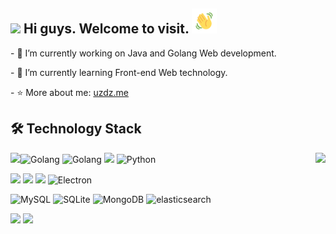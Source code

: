 


## <img src="https://github.com/TheDudeThatCode/TheDudeThatCode/blob/master/Assets/Developer.gif" width="30px"> Hi guys. Welcome to visit. <img height="40" width="40" src="./wave.gif">

<div>
  <p>- 🔭 I’m currently working on Java and Golang Web development.</p>
  <p>- 🌱 I’m currently learning Front-end Web technology.</p>
  <p>- ⭐ More about me: <a href="http://uzdz.me">uzdz.me</a></p>
</div>


## 🛠️ Technology Stack

<img align="left" src="https://github-profile-trophy.vercel.app/?username=uzdz&theme=flat&title=Stars,Followers,Commit,MultiLanguage&margin-w=5&row=2&column=2">

<img align="right" src="https://media.giphy.com/media/SWoSkN6DxTszqIKEqv/giphy.gif" height="200" />

<div>
  <p>
    <img src="https://img.shields.io/badge/Java-%2335495e.svg?logo=CoffeeScript&logoColor=white&style=flat-square" alt="Golang" />
    <img src="https://img.shields.io/badge/Golang-gray.svg?logo=goland&logoColor=white&style=flat-square" alt="Golang" />
    <img src="https://img.shields.io/badge/JavaScript-%23323330.svg?logo=javascript&logoColor=%23F7DF1E&style=flat-square" />
    <img src="https://img.shields.io/badge/Python-%233776AB.svg?logo=python&logoColor=white&style=flat-square" alt="Python" />
  </p>
  <p>
    <img src="https://img.shields.io/badge/Kubernetes-gray.svg?logo=Kubernetes&logoColor=-%326CE5&style=flat-square" />
    <img src="https://img.shields.io/badge/Spring_Boot-gray.svg?logo=Spring-Boot&logoColor=%2343853d&style=flat-square" />
    <img src="https://img.shields.io/badge/Vue.js-%2335495e.svg?logo=Vue.js&logoColor=%234fc08d&style=flat-square" />
    <img src="https://img.shields.io/badge/Electron-%231572b6.svg?logo=Electron&logoColor=white&style=flat-square" alt="Electron">
  </p>
  <p>
    <img src="https://img.shields.io/badge/MySQL-%234479a1.svg?logo=MySQL&logoColor=white&style=flat-square" alt="MySQL" />
    <img src="https://img.shields.io/badge/SQLite-%23a51f17.svg?logo=sqlite&logoColor=white&style=flat-square" alt="SQLite" />
    <img src="https://img.shields.io/badge/Mongodb-%234ea94b.svg?logo=Mongodb&logoColor=white&style=flat-square" alt="MongoDB" /> 
    <img src="https://img.shields.io/badge/Elasticsearch-%2335495e.svg?logo=elasticsearch&logoColor=white&style=flat-square" alt="elasticsearch" /> 
  </p>
  <p>
    <img src="https://img.shields.io/badge/Conter_Strike-反恐精英-black.svg?logo=Counter-Strike&logoColor=white&style=flat-square">
    <img src="https://img.shields.io/badge/League_of_Legends-英雄联盟-blue.svg?logo=Riot%20Games&logoColor=white&style=flat-square"> 
  </p>
</div>



